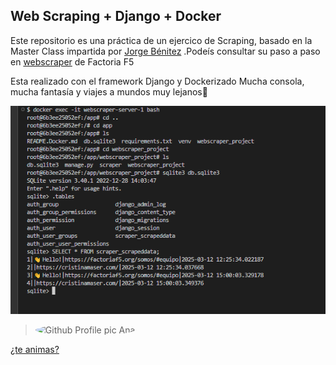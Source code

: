 ## Web Scraping + Django + Docker

Este repositorio es una práctica de un ejercico de Scraping, basado en la Master Class impartida por [Jorge Bénitez](https://github.com/signados)
.Podeís consultar su paso a paso en [webscraper](https://github.com/Factoria-F5-dev/webscraper) de Factoria F5

Esta realizado con el framework Django y Dockerizado
Mucha consola, mucha fantasía y viajes a mundos muy lejanos🚀

![image.png](./files/scrapeandoo_Docker.png)

 >  <img style="border-radius: 50%" src="https://avatars.githubusercontent.com/signados?size=40" alt="Github Profile pic Ana">
  [¿te animas?](https://github.com/Factoria-F5-dev/webscraper)






